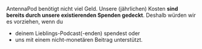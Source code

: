 AntennaPod benötigt nicht viel Geld. Unsere (jährlichen) Kosten **sind bereits
durch unsere existierenden Spenden gedeckt**. Deshalb würden wir es vorziehen,
wenn du

* deinem Lieblings-Podcast(-enden) spendest oder
* uns mit einem nicht-monetären Beitrag unterstützt.
